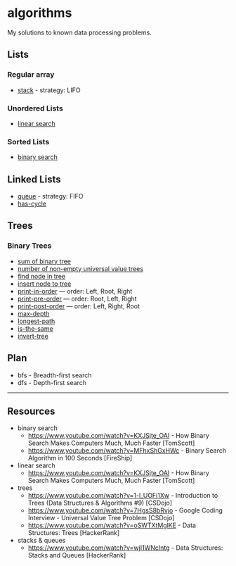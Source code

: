 # algorithms

My solutions to known data processing problems.

## Lists

### Regular array

- [stack](./lists/regular-array/stack.js) - strategy: LIFO

### Unordered Lists

- [linear search](./lists/sorted/linear-search.js)

### Sorted Lists

- [binary search](./lists/unordered/binary-search.js)

## Linked Lists

- [queue](./linked-lists/queue.js) - strategy: FIFO
- [has-cycle](./linked-lists/has-cycle.js)

## Trees

### Binary Trees

- [sum of binary tree](./trees/binary/sum-binary-tree.js)
- [number of non-empty universal value trees](./trees/binary/non-empty-universal-value-tree.js)
- [find node in tree](./trees/binary/find-node-in-tree.js)
- [insert node to tree](./trees/binary/insert-node-to-tree.js)
- [print-in-order](./trees/binary/print-in-order.js) — order: Left, Root, Right
- [print-pre-order](./trees/binary/print-pre-order.js) — order: Root, Left, Right
- [print-post-order](./trees/binary/print-post-order.js) — order: Left, Right, Root
- [max-depth](./trees/binary/max-depth.js)
- [longest-path](./trees/binary/longest-path.js)
- [is-the-same](./trees/binary/is-the-same.js)
- [invert-tree](./trees/binary/invert-tree.js)

## Plan

- bfs - Breadth-first search
- dfs - Depth-first search

---

## Resources

- binary search
  - https://www.youtube.com/watch?v=KXJSjte_OAI - How Binary Search Makes Computers Much, Much Faster [TomScott]
  - https://www.youtube.com/watch?v=MFhxShGxHWc - Binary Search Algorithm in 100 Seconds [FireShip]
- linear search
  - https://www.youtube.com/watch?v=KXJSjte_OAI - How Binary Search Makes Computers Much, Much Faster [TomScott]
- trees
  - https://www.youtube.com/watch?v=1-l_UOFi1Xw - Introduction to Trees (Data Structures & Algorithms #9) [CSDojo]
  - https://www.youtube.com/watch?v=7HgsS8bRvjo - Google Coding Interview - Universal Value Tree Problem [CSDojo]
  - https://www.youtube.com/watch?v=oSWTXtMglKE - Data Structures: Trees [HackerRank]
- stacks & queues
  - https://www.youtube.com/watch?v=wjI1WNcIntg - Data Structures: Stacks and Queues [HackerRank]
